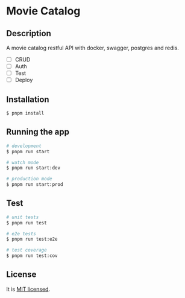 # Movie Catalog

## Description

A movie catalog restful API with docker, swagger, postgres and redis.

- [ ] CRUD
- [ ] Auth
- [ ] Test
- [ ] Deploy

## Installation

```bash
$ pnpm install
```

## Running the app

```bash
# development
$ pnpm run start

# watch mode
$ pnpm run start:dev

# production mode
$ pnpm run start:prod
```

## Test

```bash
# unit tests
$ pnpm run test

# e2e tests
$ pnpm run test:e2e

# test coverage
$ pnpm run test:cov
```

## License

It is [MIT licensed](LICENSE).
